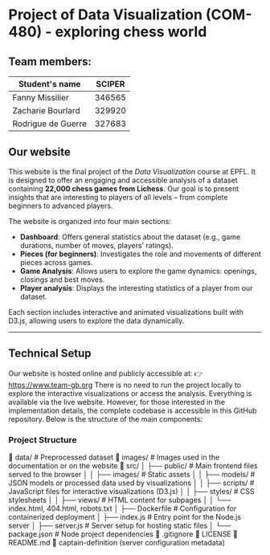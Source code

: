 # Project of Data Visualization (COM-480) - exploring chess world

## Team members:

| Student's name | SCIPER |
| -------------- | ------ |
| Fanny Missilier | 346565 |
| Zacharie Bourlard | 329920 |
| Rodrigue de Guerre | 327683 |

## Our website 

This website is the final project of the *Data Visualization* course at EPFL. It is designed to offer an engaging and accessible analysis of a dataset containing **22,000 chess games from Lichess**. Our goal is to present insights that are interesting to players of all levels – from complete beginners to advanced players.

The website is organized into four main sections:

- **Dashboard**: Offers general statistics about the dataset (e.g., game durations, number of moves, players' ratings).
- **Pieces (for beginners)**: Investigates the role and movements of different pieces across games.
- **Game Analysis**: Allows users to explore the game dynamics: openings, closings and best moves.
- **Player analysis**: Displays the interesting statistics of a player from our dataset.

Each section includes interactive and animated visualizations built with D3.js, allowing users to explore the data dynamically.

---

## Technical Setup

Our website is hosted online and publicly accessible at:
👉 https://www.team-gb.org
There is no need to run the project locally to explore the interactive visualizations or access the analysis. Everything is available via the live website.
However, for those interested in the implementation details, the complete codebase is accessible in this GitHub repository. Below is the structure of the main components:

### Project Structure

📁 data/              # Preprocessed dataset
📁 images/            # Images used in the documentation or on the website
📁 src/
│   ├── public/       # Main frontend files served to the browser
│   │   ├── images/   # Static assets
│   │   ├── models/   # JSON models or processed data used by visualizations
│   │   ├── scripts/  # JavaScript files for interactive visualizations (D3.js)
│   │   ├── styles/   # CSS stylesheets
│   │   ├── views/    # HTML content for subpages
│   │   └── index.html, 404.html, robots.txt
│   ├── Dockerfile    # Configuration for containerized deployment
│   ├── index.js      # Entry point for the Node.js server
│   ├── server.js     # Server setup for hosting static files
│   └── package.json  # Node project dependencies
📄 .gitignore
📄 LICENSE
📄 README.md
📄 captain-definition (server configuration metadata)





